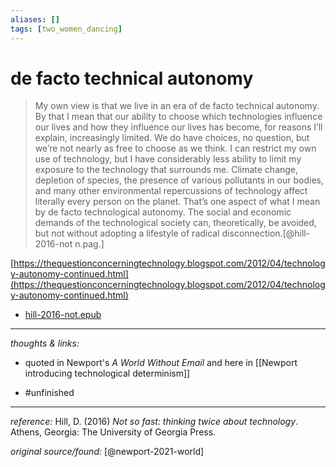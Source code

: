 ```yaml
---
aliases: []
tags: [two_women_dancing]
---
```


# de facto technical autonomy

>My own view is that we live in an era of de facto technical autonomy. By that I mean that our ability to choose which technologies influence our lives and how they influence our lives has become, for reasons I’ll explain, increasingly limited. We do have choices, no question, but we’re not nearly as free to choose as we think. I can restrict my own use of technology, but I have considerably less ability to limit my exposure to the technology that surrounds me. Climate change, depletion of species, the presence of various pollutants in our bodies, and many other environmental repercussions of technology affect literally every person on the planet. That’s one aspect of what I mean by de facto technological autonomy. The social and economic demands of the technological society can, theoretically, be avoided, but not without adopting a lifestyle of radical disconnection.[@hill-2016-not n.pag.]

[https://thequestionconcerningtechnology.blogspot.com/2012/04/technology-autonomy-continued.html](https://thequestionconcerningtechnology.blogspot.com/2012/04/technology-autonomy-continued.html)

- [hill-2016-not.epub]([hill-2016-not.epub](hook://file/xkLcJVwhe?p=RHJvcGJveC9iaWJsaW9ncmFwaHkgcGRmcw==&n=hill-2016-not.epub))



---

_thoughts & links:_

- quoted in Newport's _A World Without Email_ and here in [[Newport introducing technological determinism]]	

- #unfinished 

---

_reference:_ Hill, D. (2016) _Not so fast: thinking twice about technology_. Athens, Georgia: The University of Georgia Press.

_original source/found:_ [@newport-2021-world]